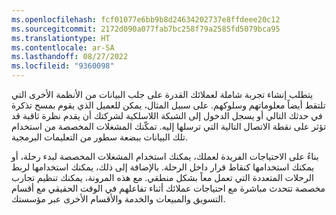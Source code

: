 ```yaml
---
ms.openlocfilehash: fcf01077e6bb9b8d24634202737e8ffdeee20c12
ms.sourcegitcommit: 2172d090a077fab7bc258f79a2585fd5079bca95
ms.translationtype: HT
ms.contentlocale: ar-SA
ms.lasthandoff: 08/27/2022
ms.locfileid: "9360098"
---
```

يتطلب إنشاء تجربة شاملة لعملائك القدرة على جلب البيانات من الأنظمة الأخرى التي تلتقط أيضاً معلوماتهم وسلوكهم. على سبيل المثال، يمكن للعميل الذي يقوم بمسح تذكرة في حدثك التالي أو يسجل الدخول إلى الشبكة اللاسلكية لشركتك أن يقدم نظرة ثاقبة قد تؤثر على نقطة الاتصال التالية التي ترسلها إليه.
تمكّنك المشغلات المخصصة من استخدام تلك البيانات ببضعة سطور من التعليمات البرمجية.

بناءً على الاحتياجات الفريدة لعملك، يمكنك استخدام المشغلات المخصصة لبدء رحلة، أو يمكنك استخدامها كنقاط قرار داخل الرحلة. بالإضافة إلى ذلك، يمكنك استخدامها لربط الرحلات المتعددة التي تعمل معاً بشكل منطقي. مع هذه المرونة، يمكنك تنظيم تجارب مخصصة تتحدث مباشرة مع احتياجات عملائك أثناء تفاعلهم في الوقت الحقيقي مع أقسام التسويق والمبيعات والخدمة والأقسام الأخرى عبر مؤسستك.
